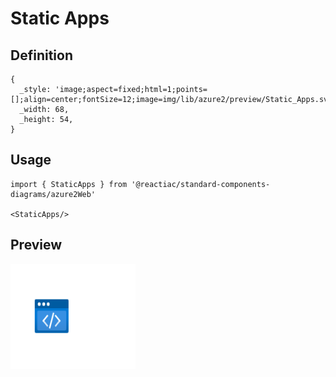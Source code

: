 # Static Apps

## Definition

```
{
  _style: 'image;aspect=fixed;html=1;points=[];align=center;fontSize=12;image=img/lib/azure2/preview/Static_Apps.svg;strokeColor=none;',
  _width: 68,
  _height: 54,
}
```

## Usage

```
import { StaticApps } from '@reactiac/standard-components-diagrams/azure2Web'

<StaticApps/>
```

## Preview

<img src="./static-apps.png" width="200"/>
